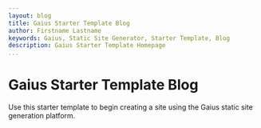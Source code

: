 ```yaml
---
layout: blog
title: Gaius Starter Template Blog
author: Firstname Lastname
keywords: Gaius, Static Site Generator, Starter Template, Blog
description: Gaius Starter Template Homepage
...
```


# Gaius Starter Template Blog

Use this starter template to begin creating a site using the Gaius static site generation platform.
